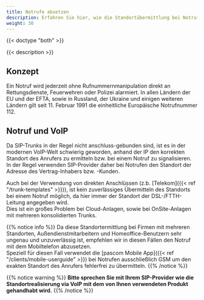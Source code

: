 ```yaml
---
title: Notrufe absetzen
description: Erfahren Sie hier, wie die Standortübermittlung bei Notrufen über Ihr Amt realisiert werden.
weight: 30
---
```


{{< doctype "both"  >}}

{{< description >}}

## Konzept

Ein Notruf wird jederzeit ohne Rufnummernmanipulation direkt an Rettungsdienste, Feuerwehren oder Polizei alarmiert.
In allen Ländern der EU und der EFTA, sowie in Russland, der Ukraine und einigen weiteren Ländern gilt seit 11. Februar 1991 die einheitliche Europäische Notrufnummer 112.

## Notruf und VoIP

Da SIP-Trunks in der Regel nicht anschluss-gebunden sind, ist es in der modernen VoIP-Welt schwierig geworden, anhand der IP den korrekten Standort des Anrufers zu ermitteln bzw. bei einem Notruf zu signalisieren.       
In der Regel verwenden SIP-Provider daher bei Notrufen den Standort der Adresse des Vertrag-Inhabers bzw. -Kunden.      

Auch bei der Verwendung von direkten Anschlüssen (z.b. [Telekom]({{< ref "/trunk-templates" >}})), ist kein zuverlässiges Übermitteln des Standorts bei einem Notruf möglich, da hier immer der Standort der DSL-/FTTH-Leitung angegeben wird.      
Dies ist ein großes Problem bei Cloud-Anlagen, sowie bei OnSite-Anlagen mit mehreren konsolidierten Trunks.     

{{% notice info %}}
Da diese Standortermittlung bei Firmen mit mehreren Standorten, Außendienstmitarbeitern und Homeoffice-Benutzern sehr ungenau und unzuverlässig ist, empfehlen wir in diesen Fällen den Notruf mit dem Mobiltelefon abzusetzen.         
Speziell für diesen Fall verwendet die [pascom Mobile App]({{< ref "/clients/mobile-userguide" >}}) bei Notrufen ausschließlich GSM um den exakten Standort des Anrufers fehlerfrei zu übermitteln. 
{{% /notice %}}       

{{% notice warning %}}
**Bitte sprechen Sie mit Ihrem SIP-Provider wie die Standortrealisierung via VoIP mit dem von Ihnen verwendeten Produkt gehandhabt wird.**
{{% /notice %}}
